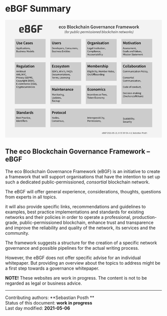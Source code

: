 # eBGF Summary
 
![Overview](https://raw.githubusercontent.com/internet-sicherheit/eBGF/main/overrides/assets/eBGF-Overview.png)

## The eco Blockchain Governance Framework – eBGF

The eco Blockchain Governance Framework (eBGF) is an initiative to create a framework that will support organisations that have the intention to set up such a dedicated public-permissioned, *consortial* blockchain network.

The eBGF will offer general experience, considerations, thoughts, questions from experts in all topics. 

it will also provide specific links, recommendations and guidelines to examples, best practice implementations and standards for existing networks and their policies in order to operate a professional, production-grade, public-permissioned blockchain, enhance trust and transparence and improve the reliability and quality of the network, its services and the community.

The framework suggests a structure for the creation of a specific network governance and possible pipelines for the actual writing process.

However, the eBGF does not offer specific advise for an individual whitepaper. But providing an overview about the topics to address might be a first step towards a governance whitepaper.

**NOTE!** These websites are work in progress. The content is not to be regarded as legal or business advice.

________

Contributing authors: **Sebastian Posth **   
Status of this document: **work in progress**    
Last day modified: **2021-05-06**   


